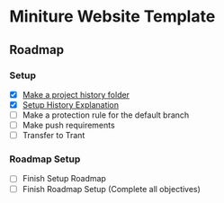 # Miniture Website Template

## Roadmap

### Setup

* [x] [Make a project history folder](/HISTORY/2024/April/10/14/25/Current/)
* [x] [Setup History Explanation](/HISTORY/2024/April/10/14/44/)
* [ ] Make a protection rule for the default branch
* [ ] Make push requirements
* [ ] Transfer to Trant

### Roadmap Setup

* [ ] Finish Setup Roadmap
* [ ] Finish Roadmap Setup (Complete all objectives)
